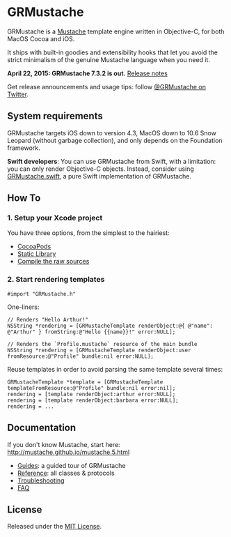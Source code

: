 GRMustache
==========

GRMustache is a [Mustache](http://mustache.github.io) template engine written in Objective-C, for both MacOS Cocoa and iOS.

It ships with built-in goodies and extensibility hooks that let you avoid the strict minimalism of the genuine Mustache language when you need it.

**April 22, 2015: GRMustache 7.3.2 is out.** [Release notes](RELEASE_NOTES.md)


Get release announcements and usage tips: follow [@GRMustache on Twitter](http://twitter.com/GRMustache).


System requirements
-------------------

GRMustache targets iOS down to version 4.3, MacOS down to 10.6 Snow Leopard (without garbage collection), and only depends on the Foundation framework.

**Swift developers**: You can use GRMustache from Swift, with a limitation: you can only render Objective-C objects. Instead, consider using [GRMustache.swift](https://github.com/groue/GRMustache.swift), a pure Swift implementation of GRMustache.


How To
------

### 1. Setup your Xcode project

You have three options, from the simplest to the hairiest:

- [CocoaPods](Guides/installation.md#option-1-cocoapods)
- [Static Library](Guides/installation.md#option-2-static-library)
- [Compile the raw sources](Guides/installation.md#option-3-compiling-the-raw-sources)


### 2. Start rendering templates

```objc
#import "GRMustache.h"
```

One-liners:

```objc
// Renders "Hello Arthur!"
NSString *rendering = [GRMustacheTemplate renderObject:@{ @"name": @"Arthur" } fromString:@"Hello {{name}}!" error:NULL];
```

```objc
// Renders the `Profile.mustache` resource of the main bundle
NSString *rendering = [GRMustacheTemplate renderObject:user fromResource:@"Profile" bundle:nil error:NULL];
```

Reuse templates in order to avoid parsing the same template several times:

```objc
GRMustacheTemplate *template = [GRMustacheTemplate templateFromResource:@"Profile" bundle:nil error:nil];
rendering = [template renderObject:arthur error:NULL];
rendering = [template renderObject:barbara error:NULL];
rendering = ...
```


Documentation
-------------

If you don't know Mustache, start here: http://mustache.github.io/mustache.5.html

- [Guides](Guides/README.md): a guided tour of GRMustache
- [Reference](http://groue.github.io/GRMustache/Reference/): all classes & protocols
- [Troubleshooting](Guides/troubleshooting.md)
- [FAQ](Guides/faq.md)


License
-------

Released under the [MIT License](LICENSE).
